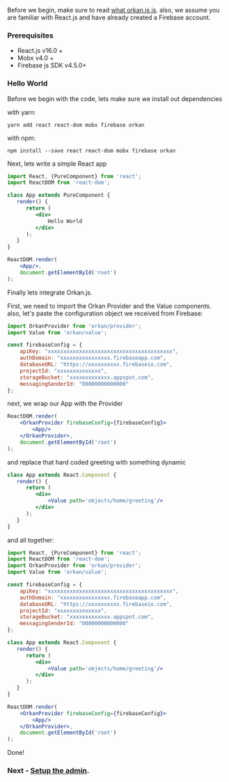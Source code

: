 Before we begin, make sure to read [what orkan.js is](docs/what-is-orkan).
also, we assume you are familiar with React.js and have already created a Firebase account.

### Prerequisites
- React.js v16.0 +
- Mobx v4.0 +
- Firebase js SDK v4.5.0+



### Hello World
Before we begin with the code, lets make sure we install out dependencies

with yarn:
```
yarn add react react-dom mobx firebase orkan 
```

with npm:
```
npm install --save react react-dom mobx firebase orkan 
```


Next, lets write a simple React app
```jsx
import React, {PureComponent} from 'react';
import ReactDOM from 'react-dom';

class App extends PureComponent {
   render() {
	  return (
		 <div>
			 Hello World
		 </div>
	  );
   }
}

ReactDOM.render(
	<App/>,
	document.getElementById('root')
);
```

Finally lets integrate Orkan.js.

First, we need to import the Orkan Provider and the Value components. 
also, let's paste the configuration object we received from Firebase:
```jsx
import OrkanProvider from 'orkan/provider';
import Value from 'orkan/value';

const firebaseConfig = {
	apiKey: "xxxxxxxxxxxxxxxxxxxxxxxxxxxxxxxxxxxxxxxx",
	authDomain: "xxxxxxxxxxxxxxxx.firebaseapp.com",
	databaseURL: "https://xxxxxxxxxx.firebaseio.com",
	projectId: "xxxxxxxxxxxxxx",
	storageBucket: "xxxxxxxxxxxxx.appspot.com",
	messagingSenderId: "00000000000000"
};
````

next, we wrap our App with the Provider
```jsx
ReactDOM.render(
	<OrkanProvider firebaseConfig={firebaseConfig}>
		<App/>
	</OrkanProvider>,
	document.getElementById('root')
);
``` 

and replace that hard coded greeting with something dynamic
```jsx
class App extends React.Component {
   render() {
	  return (
		 <div>
			 <Value path='objects/home/greeting'/>
		 </div>
	  );
   }
}
```


and all together:
```jsx
import React, {PureComponent} from 'react';
import ReactDOM from 'react-dom';
import OrkanProvider from 'orkan/provider';
import Value from 'orkan/value';

const firebaseConfig = {
	apiKey: "xxxxxxxxxxxxxxxxxxxxxxxxxxxxxxxxxxxxxxxx",
	authDomain: "xxxxxxxxxxxxxxxx.firebaseapp.com",
	databaseURL: "https://xxxxxxxxxx.firebaseio.com",
	projectId: "xxxxxxxxxxxxxx",
	storageBucket: "xxxxxxxxxxxxx.appspot.com",
	messagingSenderId: "00000000000000"
};

class App extends React.Component {
   render() {
	  return (
		 <div>
			 <Value path='objects/home/greeting'/>
		 </div>
	  );
   }
}

ReactDOM.render(
	<OrkanProvider firebaseConfig={firebaseConfig}>
		<App/>
	</OrkanProvider>,
	document.getElementById('root')
);

```

Done!

### Next - [Setup the admin](docs/admin-setup).
